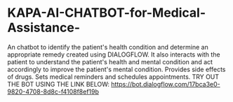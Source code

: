 # KAPA-AI-CHATBOT-for-Medical-Assistance-
An chatbot to identify the patient's health condition and determine an appropriate remedy created using DIALOGFLOW.
It also interacts with the patient to understand the patient's health and mental condition and act accordingly to improve the patient's mental condition.
Provides side effects of drugs.
Sets medical reminders and schedules appointments.
TRY OUT THE BOT USING THE LINK BELOW:
https://bot.dialogflow.com/17bca3e0-9820-4708-8d8c-f4108f8ef19b
